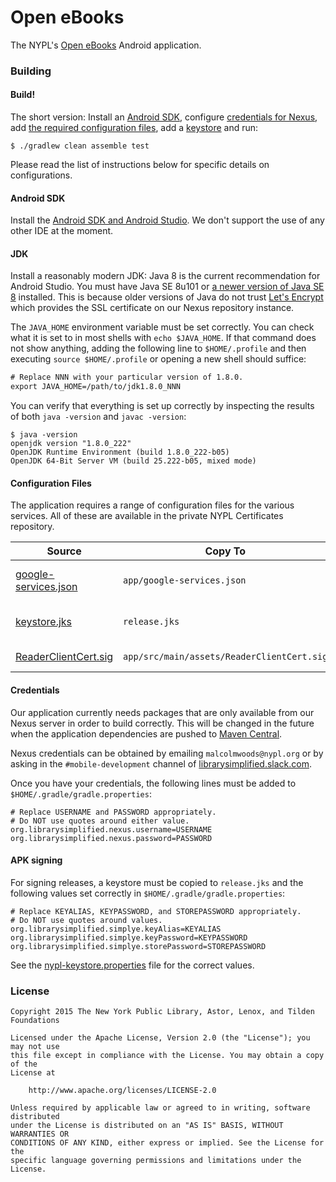 Open eBooks
===

The NYPL's [Open eBooks](https://play.google.com/store/apps/details?id=org.nypl.labs.OpenEbooks.app) Android application.

### Building

#### Build!

The short version: Install an [Android SDK](#android-sdk), configure
[credentials for Nexus](#credentials), add [the required configuration files](#configuration-files), add a
[keystore](#apk-signing) and run:

~~~
$ ./gradlew clean assemble test
~~~

Please read the list of instructions below for specific details on configurations.

#### Android SDK

Install the [Android SDK and Android Studio](https://developer.android.com/studio/). We don't
support the use of any other IDE at the moment.

#### JDK

Install a reasonably modern JDK: Java 8 is the current recommendation for Android Studio.
You must have Java SE 8u101 or [a newer version of Java SE 8](http://www.oracle.com/technetwork/java/javase/downloads/index.html)
installed. This is because older versions of Java do not trust
[Let's Encrypt](https://letsencrypt.org/) which provides the SSL certificate on our Nexus
repository instance.

The `JAVA_HOME` environment variable must be set correctly. You can check what it is set to in
most shells with `echo $JAVA_HOME`. If that command does not show anything, adding the following
line to `$HOME/.profile` and then executing `source $HOME/.profile` or opening a new shell
should suffice:

~~~w
# Replace NNN with your particular version of 1.8.0.
export JAVA_HOME=/path/to/jdk1.8.0_NNN
~~~

You can verify that everything is set up correctly by inspecting the results of both
`java -version` and `javac -version`:

~~~
$ java -version
openjdk version "1.8.0_222"
OpenJDK Runtime Environment (build 1.8.0_222-b05)
OpenJDK 64-Bit Server VM (build 25.222-b05, mixed mode)
~~~

#### Configuration Files

The application requires a range of configuration files for the various
services. All of these are available in the private NYPL Certificates
repository.

|Source|Copy To|Description|
|------|-------|-----------|
|[google-services.json](https://github.com/NYPL-Simplified/Certificates/blob/master/SimplyE/Android/google-services.json)|`app/google-services.json`|Crashlytics service configuration|
|[keystore.jks](https://github.com/NYPL-Simplified/Certificates/blob/master/APK%20Signing/nypl-keystore.jks)|`release.jks`|NYPL APK signing keystore|
|[ReaderClientCert.sig](https://github.com/NYPL-Simplified/Certificates/tree/master/OpenEbooks/Android/ReaderClientCert.sig)|`app/src/main/assets/ReaderClientCert.sig`|Adobe DRM certificate|

#### Credentials

Our application currently needs packages that are only available from
our Nexus server in order to build correctly. This will be changed
in the future when the application dependencies are pushed to [Maven
Central](https://search.maven.org/).

Nexus credentials can be obtained by emailing `malcolmwoods@nypl.org`
or by asking in the `#mobile-development` channel of
[librarysimplified.slack.com](https://librarysimplified.slack.com).

Once you have your credentials, the following lines must be added to `$HOME/.gradle/gradle.properties`:

~~~
# Replace USERNAME and PASSWORD appropriately.
# Do NOT use quotes around either value.
org.librarysimplified.nexus.username=USERNAME
org.librarysimplified.nexus.password=PASSWORD
~~~

#### APK signing

For signing releases, a keystore must be copied to
`release.jks` and the following values set correctly in
`$HOME/.gradle/gradle.properties`:

~~~
# Replace KEYALIAS, KEYPASSWORD, and STOREPASSWORD appropriately.
# Do NOT use quotes around values.
org.librarysimplified.simplye.keyAlias=KEYALIAS
org.librarysimplified.simplye.keyPassword=KEYPASSWORD
org.librarysimplified.simplye.storePassword=STOREPASSWORD
~~~

See the [nypl-keystore.properties](https://github.com/NYPL-Simplified/Certificates/blob/master/APK%20Signing/nypl-keystore.properties) file
for the correct values.

### License

~~~
Copyright 2015 The New York Public Library, Astor, Lenox, and Tilden Foundations

Licensed under the Apache License, Version 2.0 (the "License"); you may not use
this file except in compliance with the License. You may obtain a copy of the
License at

    http://www.apache.org/licenses/LICENSE-2.0

Unless required by applicable law or agreed to in writing, software distributed
under the License is distributed on an "AS IS" BASIS, WITHOUT WARRANTIES OR
CONDITIONS OF ANY KIND, either express or implied. See the License for the
specific language governing permissions and limitations under the License.
~~~
